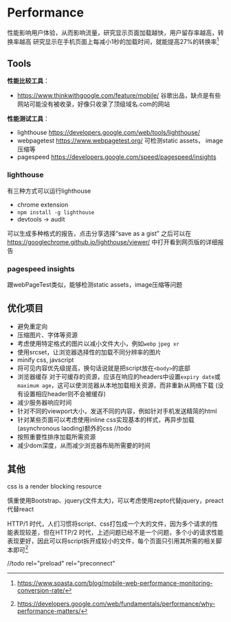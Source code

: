# Performance

性能影响用户体验，从而影响流量，研究显示页面加载越快，用户留存率越高，转换率越高
研究显示在手机页面上每减小1秒的加载时间，就能提高27%的转换率[^1]

## Tools
**性能比较工具**：
- https://www.thinkwithgoogle.com/feature/mobile/ 谷歌出品，缺点是有些网站可能没有被收录，好像只收录了顶级域名.com的网站

**性能测试工具**：
- lighthouse https://developers.google.com/web/tools/lighthouse/
- webpagetest https://www.webpagetest.org/ 可检测static assets， image压缩等
- pagespeed https://developers.google.com/speed/pagespeed/insights

### lighthouse
有三种方式可以运行lighthouse

- chrome extension
- `npm install -g lighthouse`
- devtools -> audit

可以生成多种格式的报告，点击分享选择“save as a gist” 之后可以在 https://googlechrome.github.io/lighthouse/viewer/ 中打开看到网页版的详细报告

### pagespeed insights
跟webPageTest类似，能够检测static assets，image压缩等问题

## 优化项目
- 避免重定向
- 压缩图片、字体等资源
- 考虑使用特定格式的图片以减小文件大小，例如`webp` `jpeg xr`
- 使用srcset，让浏览器选择性的加载不同分辨率的图片
- minify css, javscript
- 将可见内容优先级提高，换句话说就是把script放在`<body>`的底部
- 浏览器缓存
对于可缓存的资源，应该在响应的headers中设置`expiry date`或`maximum age`，这可以使浏览器从本地加载相关资源，而非重新从网络下载 (没有设置相应header则不会被缓存)
- 减少服务器响应时间
- 针对不同的viewport大小，发送不同的内容，例如针对手机发送精简的html
- 针对某些页面可以考虑使用inline css实现基本的样式，再异步加载(asynchronous laoding)额外的css //todo
- 按照重要性排序加载所需资源
- 减少dom深度，从而减少浏览器布局所需要的时间


## 其他
css is a render blocking resource

慎重使用Bootstrap、jquery(文件太大)，可以考虑使用zepto代替jquery，preact代替react

HTTP/1 时代，人们习惯将script、css打包成一个大的文件，因为多个请求的性能表现较差，但在HTTP/2 时代，上述问题已经不是一个问题，多个小的请求性能表现更好，因此可以将script拆开成较小的文件，每个页面只引用其所需的相关脚本即可[^2]

//todo 
rel="preload"
rel="preconnect"

[^1]: https://www.soasta.com/blog/mobile-web-performance-monitoring-conversion-rate/
[^2]: https://developers.google.com/web/fundamentals/performance/why-performance-matters/

